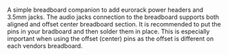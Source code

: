 A simple breadboard companion to add eurorack power headers and 3.5mm jacks.  The audio jacks connection to the breadboard supports both aligned and offset center breadboard section.  It is recommended to put the pins in your bradboard and then solder them in place.  This is especially important when using the offset (center) pins as the offset is different on each vendors breadboard.
